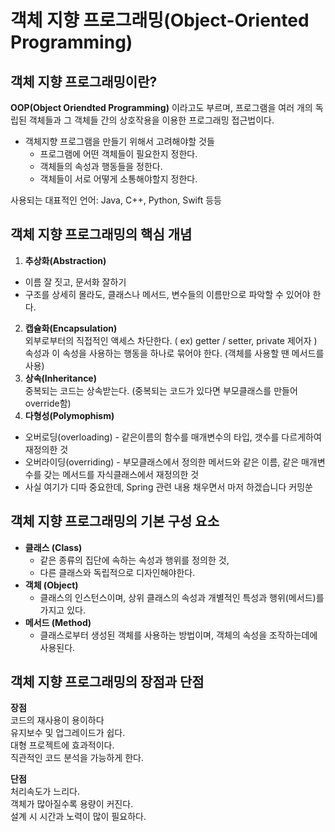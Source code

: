 # 객체 지향 프로그래밍(Object-Oriented Programming)
## 객체 지향 프로그래밍이란?
**OOP(Object Oriendted Programming)**  이라고도 부르며, 프로그램을 여러 개의 독립된 객체들과 그 객체들 간의 상호작용을 이용한 프로그래밍 접근법이다.  

- 객체지향 프로그램을 만들기 위해서 고려해야할 것들  
    - 프로그램에 어떤 객체들이 필요한지 정한다.  
    - 객체들의 속성과 행동들을 정한다.  
    - 객체들이 서로 어떻게 소통해야할지 정한다.  

사용되는 대표적인 언어: Java, C++, Python, Swift 등등

## 객체 지향 프로그래밍의 핵심 개념
1. **추상화(Abstraction)**    
- 이름 잘 짓고, 문서화 잘하기  
- 구조를 상세히 몰라도, 클래스나 메서드, 변수들의 이름만으로 파악할 수 있어야 한다.
2. **캡슐화(Encapsulation)**    
외부로부터의 직접적인 액세스 차단한다. ( ex) getter / setter, private 제어자 )  
속성과 이 속성을 사용하는 행동을 하나로 묶어야 한다. (객체를 사용할 땐 메서드를 사용)  
3. **상속(Inheritance)**    
중복되는 코드는 상속받는다. (중복되는 코드가 있다면 부모클래스를 만들어 override함)  
4. **다형성(Polymophism)**   
- 오버로딩(overloading) - 같은이름의 함수를 매개변수의 타입, 갯수를 다르게하여 재정의한 것  
- 오버라이딩(overriding) - 부모클래스에서 정의한 메서드와 같은 이름, 같은 매개변수를 갖는 메서드를 자식클래스에서 재정의한 것  
- 사실 여기가 디따 중요한데, Spring 관련 내용 채우면서 마저 하겠습니다 커밍쑨


## 객체 지향 프로그래밍의 기본 구성 요소
- **클래스 (Class)**  
    - 같은 종류의 집단에 속하는 속성과 행위를 정의한 것,
    - 다른 클래스와 독립적으로 디자인해야한다.
- **객체 (Object)**
    - 클래스의 인스턴스이며, 상위 클래스의 속성과 개별적인 특성과 행위(메서드)를 가지고 있다.
- **메서드 (Method)**
    - 클래스로부터 생성된 객체를 사용하는 방법이며, 객체의 속성을 조작하는데에 사용된다.


## 객체 지향 프로그래밍의 장점과 단점
**장점**  
코드의 재사용이 용이하다  
유지보수 및 업그레이드가 쉽다.  
대형 프로젝트에 효과적이다.  
직관적인 코드 분석을 가능하게 한다.  

**단점**  
처리속도가 느리다.  
객체가 많아질수록 용량이 커진다.  
설계 시 시간과 노력이 많이 필요하다.  

